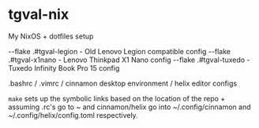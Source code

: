 # tgval-nix
My NixOS + dotfiles setup

--flake .#tgval-legion - Old Lenovo Legion compatible config
--flake .#tgval-x1nano - Lenovo Thinkpad X1 Nano config
--flake .#tgval-tuxedo - Tuxedo Infinity Book Pro 15 config

.bashrc / .vimrc / cinnamon desktop environment / helix editor configs

`make` sets up the symbolic links based on the location of the repo + assuming .rc's go to ~ and cinnamon/helix go into ~/.config/cinnamon and ~/.config/helix/config.toml respectively.
